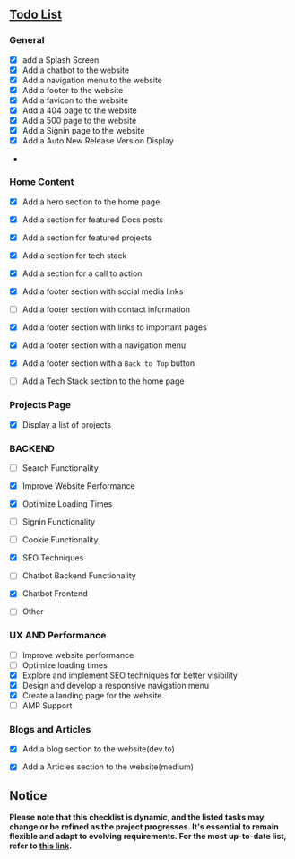 
## [Todo List](https://github.com/husseinbouik/portfolio/blob/main/TODO.md)

### General
- [X] add a Splash Screen
- [X] Add a chatbot to the website
- [X] Add a navigation menu to the website
- [X] Add a footer to the website
- [X] Add a favicon to the website
- [X] Add a 404 page to the website
- [X] Add a 500 page to the website
- [X] Add a Signin page to the website
- [X] Add a Auto New Release Version Display
- 
### Home Content 

- [X] Add a hero section to the home page
- [X] Add a section for featured Docs posts
- [X] Add a section for featured projects
- [X] Add a section for tech stack
- [X] Add a section for a call to action
- [X] Add a footer section with social media links
- [ ] Add a footer section with contact information
- [X] Add a footer section with links to important pages
- [X] Add a footer section with a navigation menu
- [X] Add a footer section with a `Back to Top` button
- [ ] Add a Tech Stack section to the home page


### Projects Page

- [X] Display a list of projects

### BACKEND 

- [ ] Search Functionality
- [X] Improve Website Performance
- [X] Optimize Loading Times
- [ ] Signin Functionality
- [ ] Cookie Functionality
- [X] SEO Techniques
- [ ] Chatbot Backend Functionality
- [X] Chatbot Frontend
- [ ] Other


### UX AND Performance
- [ ] Improve website performance
- [ ] Optimize loading times
- [X] Explore and implement SEO techniques for better visibility
- [X] Design and develop a responsive navigation menu
- [X] Create a landing page for the website
- [ ] AMP Support

### Blogs and Articles
- [X] Add a blog section to the website(dev.to)
- [X] Add a Articles section to the website(medium)


## Notice

**Please note that this checklist is dynamic, and the listed tasks may change or be refined as the project progresses. It's essential to remain flexible and adapt to evolving requirements. For the most up-to-date list, refer to [this link](https://github.com/husseinbouik/portfolio/blob/main/TODO.md).**
